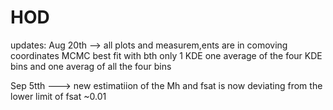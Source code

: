 # HOD
updates:
Aug 20th --> all plots and measurem,ents are in comoving coordinates
MCMC best fit with bth only 1 KDE one average of the four KDE bins and one averag of all the four bins

Sep 5tth ---> new estimatiion of the Mh and fsat is now deviating from the lower limit of fsat ~0.01 

